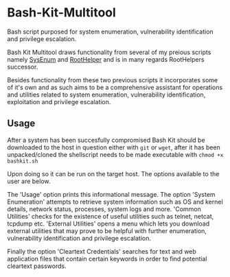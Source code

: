 # Bash-Kit-Multitool
Bash script purposed for system enumeration, vulnerability identification and privilege escalation.

Bash Kit Multitool draws functionality from several of my preious scripts namely [SysEnum](https://github.com/NullArray/SysEnum) and [RootHelper](https://github.com/NullArray/RootHelper) and is in many regards RootHelpers successor. 

Besides functionality from these two previous scripts it incorporates some of it's own and as such aims to be a comprehensive assistant for operations and utilities related to system enumeration, vulnerability identification,
exploitation and privilege escalation. 


## Usage

After a system has been succesfully compromised Bash Kit should be downloaded to the host in question either with `git` or `wget`, after it has been unpacked/cloned the shellscript needs to be made executable with `chmod +x bashkit.sh`

Upon doing so it can be run on the target host. The options available to the user are below.

The 'Usage' option prints this informational message. The option 'System Enumeration' attempts to retrieve system information such as OS and kernel details, network status, processes, system logs and more. 'Common Utilities' checks for the existence of
useful utilities such as telnet, netcat, tcpdump etc. 'External Utilities' opens a menu which lets you download external utilities that may prove to be helpful with further enumeration, vulnerability identification and privilege escalation.

Finally the option 'Cleartext Credentials' searches for text and web application files that contain certain keywords in order to find potential cleartext passwords. 
